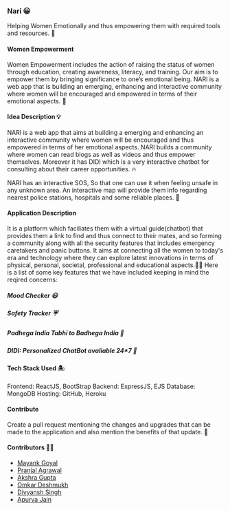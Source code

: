 ### Nari 😀
Helping Women Emotionally and thus empowering them with required tools and resources. 👭

#### Women Empowerment 
Women Empowerment includes the action of raising the status of women through education, creating awareness, literacy, and training. Our aim is to empower them by bringing significance to one’s emotional being. NARI is a web app that is building an emerging, enhancing and interactive community where women will be encouraged and empowered in terms of their emotional aspects. 🏇

#### Idea Description 💡
NARI is a web app that aims at building a emerging and enhancing an interactive community where women will be encouraged and thus empowered in terms of her emotional aspects. NARI builds a community where women can read blogs as well as videos and thus empower themselves. Moreover it has DIDI which is a very interactive chatbot for consulting about their career opportunities. 🔥

NARI has an interactive SOS, So that one can use it when feeling unsafe in any unknown area. An interactive map will provide them info regarding nearest police stations, hospitals and some reliable places. 🏅

#### Application Description 
It is a platform which faciliates them with a virtual guide(chatbot) that provides them a link to find and thus connect to their mates, and so forming a community along with all the security features that includes emergency caretakers and panic buttons. It aims at connecting all the women to today's era and technology where they can explore latest innovations in terms of physical, personal, societal, professional and educational aspects.🙌🏻
Here is a list of some key features that we have included keeping in mind the reqired concerns:
##### Mood Checker 😃

##### Safety Tracker ☔

##### Padhega India Tabhi to Badhega India 🚣

##### DIDI: Personalized ChatBot avaliable 24*7 👧

#### Tech Stack Used 🏝️
Frontend: ReactJS, BootStrap 
Backend: ExpressJS, EJS
Database: MongoDB
Hosting: GitHub, Heroku 

#### Contribute
Create a pull request mentioning the changes and upgrades that can be made to the application and also mention the benefits of that update. 🍉

#### Contributors 🐱‍💻
- [Mayank Goyal](https://github.com/heromayank2)
- [Pranjal Agrawal]()
- [Akshra Gupta]()
- [Omkar Deshmukh]()
- [Divyansh Singh]()
- [Apurva Jain]()
